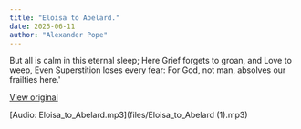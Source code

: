 ```yaml
---
title: "Eloisa to Abelard."
date: 2025-06-11
author: "Alexander Pope"
---
```


But all is calm in this eternal sleep;
Here Grief forgets to groan, and Love to weep,
Even Superstition loses every fear:
For God, not man, absolves our frailties here.'

[View original](https://t.me/c/2696929880/315)


[Audio: Eloisa_to_Abelard.mp3](files/Eloisa_to_Abelard (1).mp3)